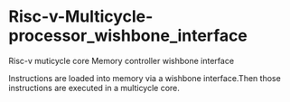 # Risc-v-Multicycle-processor_wishbone_interface

Risc-v muticycle core
Memory controller
wishbone interface

Instructions are loaded into memory via a wishbone interface.Then those instructions are executed in a multicycle core.
